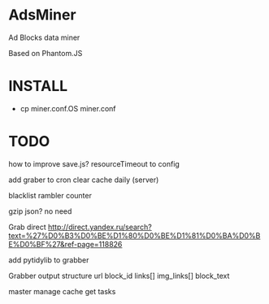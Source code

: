 AdsMiner
========
<p>Ad Blocks data miner</p>
<p>Based on Phantom.JS</p>

INSTALL
=======
<ul>
<li>cp miner.conf.OS miner.conf</li>
</ul>

TODO
====
how to improve save.js?
resourceTimeout to config 

add graber to cron
clear cache daily (server)

blacklist rambler counter

gzip json? no need

Grab direct
http://direct.yandex.ru/search?text=%27%D0%B3%D0%BE%D1%80%D0%BE%D1%81%D0%BA%D0%BE%D0%BF%27&ref-page=118826

add pytidylib to grabber

Grabber output structure
url
block_id
links[]
img_links[]
block_text

master
 manage cache
 get tasks